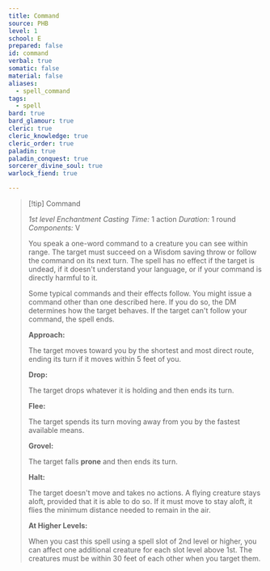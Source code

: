 ```yaml
---
title: Command
source: PHB
level: 1
school: E
prepared: false
id: command
verbal: true
somatic: false
material: false
aliases:
  - spell_command
tags:
  - spell
bard: true
bard_glamour: true
cleric: true
cleric_knowledge: true
cleric_order: true
paladin: true
paladin_conquest: true
sorcerer_divine_soul: true
warlock_fiend: true

---
```

>[!tip] Command
>
> *1st level Enchantment*
> *Casting Time:* 1 action
> *Duration:* 1 round
> *Components:* V
>
>You speak a one-word command to a creature you can see within range. The target must succeed on a Wisdom saving throw or follow the command on its next turn. The spell has no effect if the target is undead, if it doesn't understand your language, or if your command is directly harmful to it.
>
>Some typical commands and their effects follow. You might issue a command other than one described here. If you do so, the DM determines how the target behaves. If the target can't follow your command, the spell ends.
>
>**Approach:**
>
>The target moves toward you by the shortest and most direct route, ending its turn if it moves within 5 feet of you.
>
>**Drop:**
>
>The target drops whatever it is holding and then ends its turn.
>
>**Flee:**
>
>The target spends its turn moving away from you by the fastest available means.
>
>**Grovel:**
>
>The target falls **prone** and then ends its turn.
>
>**Halt:**
>
>The target doesn't move and takes no actions. A flying creature stays aloft, provided that it is able to do so. If it must move to stay aloft, it flies the minimum distance needed to remain in the air.
>
>**At Higher Levels:**
>
>When you cast this spell using a spell slot of 2nd level or higher, you can affect one additional creature for each slot level above 1st. The creatures must be within 30 feet of each other when you target them.
>

